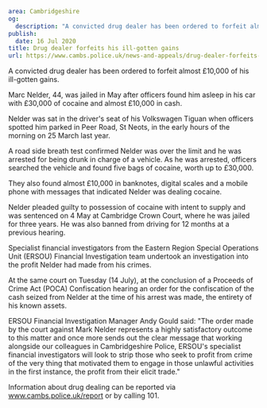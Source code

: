 ```yaml
area: Cambridgeshire
og:
  description: "A convicted drug dealer has been ordered to forfeit almost \xA310,000 of his ill-gotten gains."
publish:
  date: 16 Jul 2020
title: Drug dealer forfeits his ill-gotten gains
url: https://www.cambs.police.uk/news-and-appeals/drug-dealer-forfeits-his-ill-gotten-gains
```

A convicted drug dealer has been ordered to forfeit almost £10,000 of his ill-gotten gains.

Marc Nelder, 44, was jailed in May after officers found him asleep in his car with £30,000 of cocaine and almost £10,000 in cash.

Nelder was sat in the driver's seat of his Volkswagen Tiguan when officers spotted him parked in Peer Road, St Neots, in the early hours of the morning on 25 March last year.

A road side breath test confirmed Nelder was over the limit and he was arrested for being drunk in charge of a vehicle. As he was arrested, officers searched the vehicle and found five bags of cocaine, worth up to £30,000.

They also found almost £10,000 in banknotes, digital scales and a mobile phone with messages that indicated Nelder was dealing cocaine.

Nelder pleaded guilty to possession of cocaine with intent to supply and was sentenced on 4 May at Cambridge Crown Court, where he was jailed for three years. He was also banned from driving for 12 months at a previous hearing.

Specialist financial investigators from the Eastern Region Special Operations Unit (ERSOU) Financial Investigation team undertook an investigation into the profit Nelder had made from his crimes.

At the same court on Tuesday (14 July), at the conclusion of a Proceeds of Crime Act (POCA) Confiscation hearing an order for the confiscation of the cash seized from Nelder at the time of his arrest was made, the entirety of his known assets.

ERSOU Financial Investigation Manager Andy Gould said: "The order made by the court against Mark Nelder represents a highly satisfactory outcome to this matter and once more sends out the clear message that working alongside our colleagues in Cambridgeshire Police, ERSOU's specialist financial investigators will look to strip those who seek to profit from crime of the very thing that motivated them to engage in those unlawful activities in the first instance, the profit from their elicit trade."

Information about drug dealing can be reported via www.cambs.police.uk/report or by calling 101.
